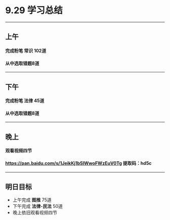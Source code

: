 # 9.29 学习总结
---
## 上午
#### 完成粉笔  **常识**  102道
#### 从中选取错题8道
---
## 下午
#### 完成粉笔  **法律**  45道
#### 从中选取错题8道
---
## 晚上
#### 观看视频四节
#### https://pan.baidu.com/s/1JeikKj1bSlWwoFWzEuV0Tg  提取码：hd5c
---
## 明日目标
- 上午完成 **图推** 75道
- 下午完成 **法律-民法** 50道
- 晚上依旧观看视频四节
